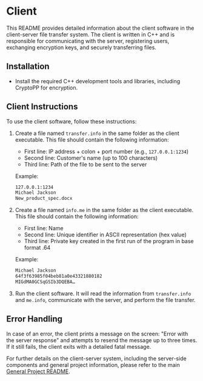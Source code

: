 # Client

This README provides detailed information about the client software in the client-server file transfer system. The client is written in C++ and is responsible for communicating with the server, registering users, exchanging encryption keys, and securely transferring files.

## Installation

- Install the required C++ development tools and libraries, including CryptoPP for encryption.

## Client Instructions

To use the client software, follow these instructions:

1. Create a file named `transfer.info` in the same folder as the client executable. This file should contain the following information:
   - First line: IP address + colon + port number (e.g., `127.0.0.1:1234`)
   - Second line: Customer's name (up to 100 characters)
   - Third line: Path of the file to be sent to the server

    Example:

    ```sh
    127.0.0.1:1234
    Michael Jackson
    New_product_spec.docx
    ``````

2. Create a file named `info.me` in the same folder as the client executable. This file should contain the following information:

    - First line: Name
    - Second line: Unique identifier in ASCII representation (hex value)
    - Third line: Private key created in the first run of the program in base format .64

    Example:

    ```sh
    Michael Jackson
    64f3f63985f04beb81a0e43321880182
    MIGdMA0GCSqGSIb3DQEBA…
    ``````

3. Run the client software. It will read the information from `transfer.info` and `me.info`, communicate with the server, and perform the file transfer.

## Error Handling

In case of an error, the client prints a message on the screen: "Error with the server response" and attempts to resend the message up to three times. If it still fails, the client exits with a detailed fatal message.

For further details on the client-server system, including the server-side components and general project information, please refer to the main [General Project README](../README.md).
